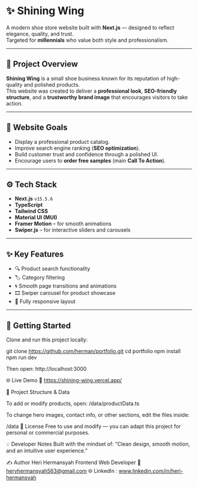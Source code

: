 # ✨ Shining Wing

A modern shoe store website built with **Next.js** — designed to reflect elegance, quality, and trust.  
Targeted for **millennials** who value both style and professionalism.

---

## 🏢 Project Overview

**Shining Wing** is a small shoe business known for its reputation of high-quality and polished products.  
This website was created to deliver a **professional look**, **SEO-friendly structure**, and a **trustworthy brand image** that encourages visitors to take action.

---

## 🎯 Website Goals

- Display a professional product catalog.  
- Improve search engine ranking (**SEO optimization**).  
- Build customer trust and confidence through a polished UI.  
- Encourage users to **order free samples** (main **Call To Action**).

---

## ⚙️ Tech Stack

- **Next.js** `v15.5.6`  
- **TypeScript**  
- **Tailwind CSS**  
- **Material UI (MUI)**  
- **Framer Motion** – for smooth animations  
- **Swiper.js** – for interactive sliders and carousels

---

## ✨ Key Features

- 🔍 Product search functionality  
- 🏷️ Category filtering  
- 🌀 Smooth page transitions and animations  
- 🎞️ Swiper carousel for product showcase  
- 📱 Fully responsive layout  

---

## 🚀 Getting Started

Clone and run this project locally:

git clone https://github.com/herman/portfolio.git
cd portfolio
npm install
npm run dev

Then open:
http://localhost:3000

🌐 Live Demo
🔗 https://shining-wing.vercel.app/

🧩 Project Structure & Data

To add or modify products, open:
/data/productData.ts

To change hero images, contact info, or other sections, edit the files inside: 

/data
🪪 License
Free to use and modify — you can adapt this project for personal or commercial purposes.

💡 Developer Notes
Built with the mindset of:
“Clean design, smooth motion, and an intuitive user experience.”

✍️ Author
Heri Hermansyah
Frontend Web Developer
📧 heryhermansyah563@gmail.com
🌐 LinkedIn : www.linkedin.com/in/heri-hermansyah
